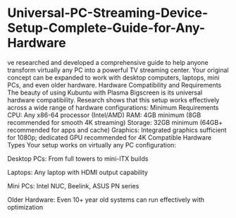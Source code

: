 # Universal-PC-Streaming-Device-Setup-Complete-Guide-for-Any-Hardware
ve researched and developed a comprehensive guide to help anyone transform virtually any PC into a powerful TV streaming center. Your original concept can be expanded to work with desktop computers, laptops, mini PCs, and even older hardware.
Hardware Compatibility and Requirements
The beauty of using Kubuntu with Plasma Bigscreen is its universal hardware compatibility. Research shows that this setup works effectively across a wide range of hardware configurations:
Minimum Requirements
CPU: Any x86-64 processor (Intel/AMD)
RAM: 4GB minimum (8GB recommended for smooth 4K streaming)
Storage: 32GB minimum (64GB+ recommended for apps and cache)
Graphics: Integrated graphics sufficient for 1080p; dedicated GPU recommended for 4K
Compatible Hardware Types
Your setup works on virtually any PC configuration:

Desktop PCs: From full towers to mini-ITX builds

Laptops: Any laptop with HDMI output capability

Mini PCs: Intel NUC, Beelink, ASUS PN series

Older Hardware: Even 10+ year old systems can run effectively with optimization

